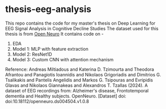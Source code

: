 # thesis-eeg-analysis

This repo contains the code for my master's thesis on Deep Learning for EEG Signal Analysis in Cognitive Decline Studies
The dataset used for this thesis is from [Open Neuro](https://openneuro.org/datasets/ds004504/versions/1.0.8/download)
It contains code on -
1. EDA
2. Model 1: MLP with feature extraction
3. Model 2: ResNet1D
4. Model 3: Custom CNN with attention mechanism

Reference:
Andreas Miltiadous and Katerina D. Tzimourta and Theodora Afrantou and Panagiotis Ioannidis and Nikolaos Grigoriadis and Dimitrios G. Tsalikakis and Pantelis Angelidis and Markos G. Tsipouras and Evripidis Glavas and Nikolaos Giannakeas and Alexandros T. Tzallas (2024). A dataset of EEG recordings from: Alzheimer's disease, Frontotemporal dementia and Healthy subjects. OpenNeuro. [Dataset] doi: doi:10.18112/openneuro.ds004504.v1.0.8
